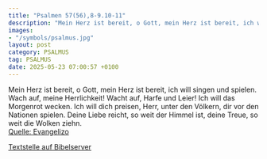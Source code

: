 ```yaml
---
title: "Psalmen 57(56),8-9.10-11"
description: "Mein Herz ist bereit, o Gott, mein Herz ist bereit, ich will singen und spielen. Wach auf, meine Herrlichkeit! Wacht auf, Harfe und Leier! Ich will das Morgenrot wecken. Ich will dich preisen, Herr, unter den Völkern, dir vor den Nationen spielen. Deine Liebe reicht, so weit der ...."
images:
- "/symbols/psalmus.jpg"
layout: post
category: PSALMUS
tag: PSALMUS
date: 2025-05-23 07:00:57 +0100
---
```

Mein Herz ist bereit, o Gott, mein Herz ist bereit, ich will singen und spielen.
Wach auf, meine Herrlichkeit! Wacht auf, Harfe und Leier! Ich will das Morgenrot wecken.
Ich will dich preisen, Herr, unter den Völkern, dir vor den Nationen spielen.
Deine Liebe reicht, so weit der Himmel ist, deine Treue, so weit die Wolken ziehn.<!--more--><br>
[Quelle: Evangelizo](https://evangeliumtagfuertag.org/DE/gospel)

[Textstelle auf Bibelserver](https://www.bibleserver.com/EU/ps57(56),8-9.10-11)
